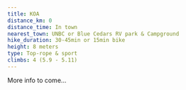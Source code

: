```yaml
---
title: KOA
distance_km: 0
distance_time: In town
nearest_town: UNBC or Blue Cedars RV park & Campground
hike_duration: 30-45min or 15min bike
height: 8 meters
type: Top-rope & sport
climbs: 4 (5.9 - 5.11)
---
```


More info to come...